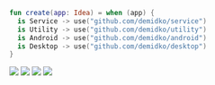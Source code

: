 ```kotlin
fun create(app: Idea) = when (app) {
  is Service -> use("github.com/demidko/service")
  is Utility -> use("github.com/demidko/utility")
  is Android -> use("github.com/demidko/android")
  is Desktop -> use("github.com/demidko/desktop")
}
```
[![](https://img.shields.io/badge/kotlin-microservice-orange?style=for-the-badge&logo=kotlin)](https://github.com/demidko/service/generate)
[![](https://img.shields.io/badge/c++23-utility-blue?style=for-the-badge&logo=C++)](https://github.com/demidko/utility/generate)
[![](https://img.shields.io/badge/kotlin-service-orange?style=for-the-badge&logo=appveyor)](https://github.com/demidko/android/generate)
[![](https://img.shields.io/badge/kotlin-service-orange?style=for-the-badge&logo=appveyor)](https://github.com/demidko/desktop/generate)
